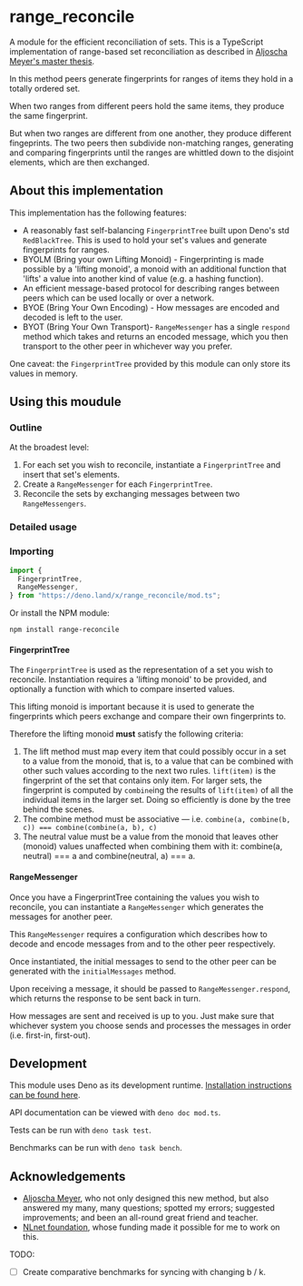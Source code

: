 # range_reconcile

A module for the efficient reconciliation of sets. This is a TypeScript
implementation of range-based set reconciliation as described in
[Aljoscha Meyer's master thesis](https://github.com/AljoschaMeyer/master_thesis).

In this method peers generate fingerprints for ranges of items they hold in a
totally ordered set.

When two ranges from different peers hold the same items, they produce the same
fingerprint.

But when two ranges are different from one another, they produce different
fingeprints. The two peers then subdivide non-matching ranges, generating and
comparing fingerprints until the ranges are whittled down to the disjoint
elements, which are then exchanged.

## About this implementation

This implementation has the following features:

- A reasonably fast self-balancing `FingerprintTree` built upon Deno's std
  `RedBlackTree`. This is used to hold your set's values and generate
  fingerprints for ranges.
- BYOLM (Bring your own Lifting Monoid) - Fingerprinting is made possible by a
  'lifting monoid', a monoid with an additional function that 'lifts' a value
  into another kind of value (e.g. a hashing function).
- An efficient message-based protocol for describing ranges between peers which
  can be used locally or over a network.
- BYOE (Bring Your Own Encoding) - How messages are encoded and decoded is left
  to the user.
- BYOT (Bring Your Own Transport)- `RangeMessenger` has a single `respond`
  method which takes and returns an encoded message, which you then transport to
  the other peer in whichever way you prefer.

One caveat: the `FingerprintTree` provided by this module can only store its
values in memory.

## Using this moudule

### Outline

At the broadest level:

1. For each set you wish to reconcile, instantiate a `FingerprintTree` and
   insert that set's elements.
2. Create a `RangeMessenger` for each `FingerprintTree`.
3. Reconcile the sets by exchanging messages between two `RangeMessengers`.

### Detailed usage

### Importing

```js
import {
  FingerprintTree,
  RangeMessenger,
} from "https://deno.land/x/range_reconcile/mod.ts";
```

Or install the NPM module:

```
npm install range-reconcile
```

#### FingerprintTree

The `FingerprintTree` is used as the representation of a set you wish to
reconcile. Instantiation requires a 'lifting monoid' to be provided, and
optionally a function with which to compare inserted values.

This lifting monoid is important because it is used to generate the fingerprints
which peers exchange and compare their own fingerprints to.

Therefore the lifting monoid **must** satisfy the following criteria:

1. The lift method must map every item that could possibly occur in a set to a
   value from the monoid, that is, to a value that can be combined with other
   such values according to the next two rules. `lift(item)` is the fingerprint
   of the set that contains only item. For larger sets, the fingerprint is
   computed by `combine`ing the results of `lift(item)` of all the individual
   items in the larger set. Doing so efficiently is done by the tree behind the
   scenes.
2. The combine method must be associative — i.e.
   `combine(a, combine(b, c)) === combine(combine(a, b), c)`
3. The neutral value must be a value from the monoid that leaves other (monoid)
   values unaffected when combining them with it: combine(a, neutral) === a and
   combine(neutral, a) === a.

#### RangeMessenger

Once you have a FingerprintTree containing the values you wish to reconcile, you
can instantiate a `RangeMessenger` which generates the messages for another
peer.

This `RangeMessenger` requires a configuration which describes how to decode and
encode messages from and to the other peer respectively.

Once instantiated, the initial messages to send to the other peer can be
generated with the `initialMessages` method.

Upon receiving a message, it should be passed to `RangeMessenger.respond`, which
returns the response to be sent back in turn.

How messages are sent and received is up to you. Just make sure that whichever
system you choose sends and processes the messages in order (i.e. first-in,
first-out).

## Development

This module uses Deno as its development runtime.
[Installation instructions can be found here](https://deno.land/#installation).

API documentation can be viewed with `deno doc mod.ts`.

Tests can be run with `deno task test`.

Benchmarks can be run with `deno task bench`.

## Acknowledgements

- [Aljoscha Meyer](https://aljoscha-meyer.de), who not only designed this new
  method, but also answered my many, many questions; spotted my errors;
  suggested improvements; and been an all-round great friend and teacher.
- [NLnet foundation](https://nlnet.nl), whose funding made it possible for me to
  work on this.

TODO:

- [ ] Create comparative benchmarks for syncing with changing b / k.
